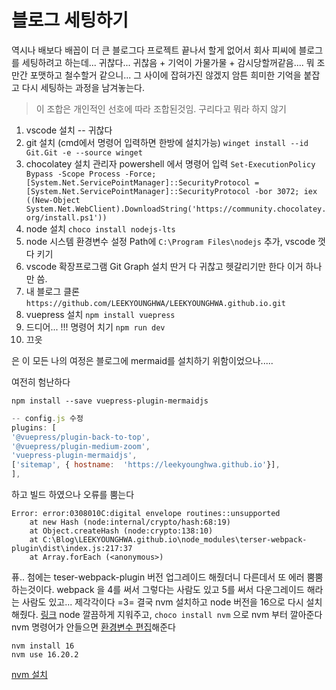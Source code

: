 # 블로그 세팅하기

역시나 배보다 배꼽이 더 큰 블로그다
프로젝트 끝나서 할게 없어서 회사 피씨에 블로그를 세팅하려고 하는데...
귀찮다... 귀찮음 + 기억이 가물가물 + 감시당할꺼같음.... 
뭐 조만간 포맷하고 철수할거 같으니... 그 사이에 잡혀가진 않겠지
암튼 희미한 기억을 붙잡고 다시 세팅하는 과정을 남겨놓는다.

> 이 조합은 개인적인 선호에 따라 조합된것임. 구리다고 뭐라 하지 않기

1. vscode 설치 -- 귀찮다
2. git 설치 (cmd에서 명령어 입력하면 한방에 설치가능)
	`winget install --id Git.Git -e --source winget`
3. chocolatey 설치 
관리자 powershell 에서 명령어 입력 `Set-ExecutionPolicy Bypass -Scope Process -Force; [System.Net.ServicePointManager]::SecurityProtocol = [System.Net.ServicePointManager]::SecurityProtocol -bor 3072; iex ((New-Object System.Net.WebClient).DownloadString('https://community.chocolatey.org/install.ps1'))` 
5. node 설치 `choco install nodejs-lts`
6. node 시스템 환경변수 설정 Path에 `C:\Program Files\nodejs` 추가, vscode 껏다 키기
7. vscode 확장프로그램 Git Graph 설치
	딴거 다 귀찮고 헷갈리기만 한다 이거 하나만 씀.
8. 내 블로그 클론 `https://github.com/LEEKYOUNGHWA/LEEKYOUNGHWA.github.io.git`
9. vuepress 설치 `npm install vuepress`
10. 드디어... !!! 명령어 치기 `npm run dev`
11. 끄읏



은 이 모든 나의 여정은 블로그에 mermaid를 설치하기 위함이었으나.....  

여전히 험난하다 

`npm install --save vuepress-plugin-mermaidjs`
 ```javascript 
 -- config.js 수정
 plugins: [
'@vuepress/plugin-back-to-top',
'@vuepress/plugin-medium-zoom',
'vuepress-plugin-mermaidjs',
['sitemap', { hostname:  'https://leekyounghwa.github.io'}],
],
```
하고 빌드 하였으나 오류를 뿜는다
```
Error: error:0308010C:digital envelope routines::unsupported
    at new Hash (node:internal/crypto/hash:68:19)
    at Object.createHash (node:crypto:138:10)
    at C:\Blog\LEEKYOUNGHWA.github.io\node_modules\terser-webpack-plugin\dist\index.js:217:37
    at Array.forEach (<anonymous>)
```
퓨.. 첨에는 teser-webpack-plugin 버전 업그레이드 해줬더니 다른데서 또 에러 뿜뿜 하는것이다. webpack 을 4를 써서 그렇다는 사람도 있고 5를 써서 다운그레이드 해라는 사람도 있고... 제각각이다 =3= 결국 nvm 설치하고 node 버전을 16으로 다시 설치해줬다. [링크](https://stackoverflow.com/a/69699772/10222566)
node 깔끔하게 지워주고, `choco install nvm` 으로 nvm 부터 깔아준다
nvm 명령어가 안들으면 [환경변수 편집](https://developerchaser.tistory.com/11)해준다
```
nvm install 16
nvm use 16.20.2
```

[nvm 설치](https://velog.io/@sudev/nvm-%EC%84%A4%EC%B9%98-for-Windows-Node.js-%EC%A0%9C%EA%B1%B0)


<!--stackedit_data:
eyJoaXN0b3J5IjpbLTE5OTQ4MTQ2NTMsLTE0MzAwNDgwNSwtMT
g0NzAyMTkwMSwxMjAxNDUyNDk0LC02ODUwNDI4MTEsMTIzNjY5
NjEwNywtNzk3NTU3ODQ2LC0xNzczOTc2Mjk4LDU1MzQzNzczMi
wyNjMxMzY5MDBdfQ==
-->